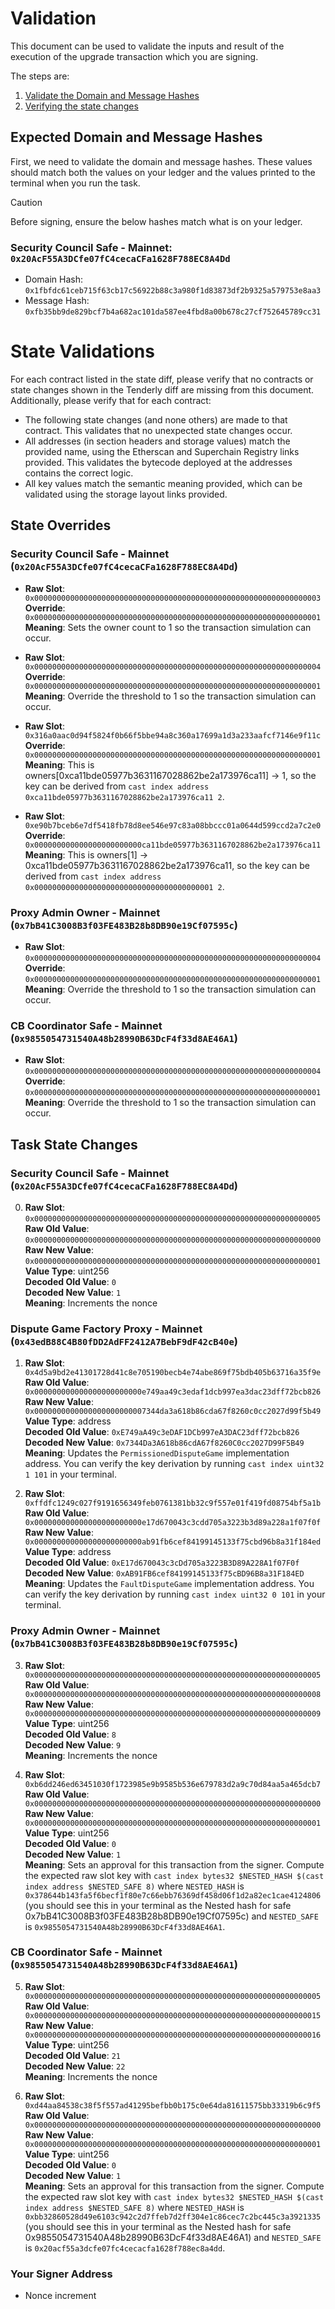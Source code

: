 # Validation

This document can be used to validate the inputs and result of the execution of the upgrade transaction which you are signing.

The steps are:

1. [Validate the Domain and Message Hashes](#expected-domain-and-message-hashes)
2. [Verifying the state changes](#state-changes)

## Expected Domain and Message Hashes

First, we need to validate the domain and message hashes. These values should match both the values on your ledger and the values printed to the terminal when you run the task.

> [!CAUTION]
>
> Before signing, ensure the below hashes match what is on your ledger.
>
> ### Security Council Safe - Mainnet: `0x20AcF55A3DCfe07fC4cecaCFa1628F788EC8A4Dd`
>
> - Domain Hash: `0x1fbfdc61ceb715f63cb17c56922b88c3a980f1d83873df2b9325a579753e8aa3`
> - Message Hash: `0xfb35bb9de829bcf7b4a682ac101da587ee4fbd8a00b678c27cf752645789cc31`

# State Validations

For each contract listed in the state diff, please verify that no contracts or state changes shown in the Tenderly diff are missing from this document. Additionally, please verify that for each contract:

- The following state changes (and none others) are made to that contract. This validates that no unexpected state changes occur.
- All addresses (in section headers and storage values) match the provided name, using the Etherscan and Superchain Registry links provided. This validates the bytecode deployed at the addresses contains the correct logic.
- All key values match the semantic meaning provided, which can be validated using the storage layout links provided.

## State Overrides

### Security Council Safe - Mainnet (`0x20AcF55A3DCfe07fC4cecaCFa1628F788EC8A4Dd`)

- **Raw Slot**: `0x0000000000000000000000000000000000000000000000000000000000000003` <br/>
  **Override**: `0x0000000000000000000000000000000000000000000000000000000000000001` <br/>
  **Meaning**: Sets the owner count to 1 so the transaction simulation can occur.

- **Raw Slot**: `0x0000000000000000000000000000000000000000000000000000000000000004` <br/>
  **Override**: `0x0000000000000000000000000000000000000000000000000000000000000001` <br/>
  **Meaning**: Override the threshold to 1 so the transaction simulation can occur.

- **Raw Slot**: `0x316a0aac0d94f5824f0b66f5bbe94a8c360a17699a1d3a233aafcf7146e9f11c` <br/>
  **Override**: `0x0000000000000000000000000000000000000000000000000000000000000001` <br/>
  **Meaning**: This is owners[0xca11bde05977b3631167028862be2a173976ca11] -> 1, so the key can be derived from `cast index address 0xca11bde05977b3631167028862be2a173976ca11 2`.

- **Raw Slot**: `0xe90b7bceb6e7df5418fb78d8ee546e97c83a08bbccc01a0644d599ccd2a7c2e0` <br/>
  **Override**: `0x000000000000000000000000ca11bde05977b3631167028862be2a173976ca11` <br/>
  **Meaning**: This is owners[1] -> 0xca11bde05977b3631167028862be2a173976ca11, so the key can be derived from `cast index address 0x0000000000000000000000000000000000000001 2`.

### Proxy Admin Owner - Mainnet (`0x7bB41C3008B3f03FE483B28b8DB90e19Cf07595c`)

- **Raw Slot**: `0x0000000000000000000000000000000000000000000000000000000000000004` <br/>
  **Override**: `0x0000000000000000000000000000000000000000000000000000000000000001` <br/>
  **Meaning**: Override the threshold to 1 so the transaction simulation can occur.

### CB Coordinator Safe - Mainnet (`0x9855054731540A48b28990B63DcF4f33d8AE46A1`)

- **Raw Slot**: `0x0000000000000000000000000000000000000000000000000000000000000004` <br/>
  **Override**: `0x0000000000000000000000000000000000000000000000000000000000000001` <br/>
  **Meaning**: Override the threshold to 1 so the transaction simulation can occur.

## Task State Changes

### Security Council Safe - Mainnet (`0x20AcF55A3DCfe07fC4cecaCFa1628F788EC8A4Dd`)

0. **Raw Slot**: `0x0000000000000000000000000000000000000000000000000000000000000005` <br/>
   **Raw Old Value**: `0x0000000000000000000000000000000000000000000000000000000000000000` <br/>
   **Raw New Value**: `0x0000000000000000000000000000000000000000000000000000000000000001` <br/>
   **Value Type**: uint256 <br/>
   **Decoded Old Value**: `0` <br/>
   **Decoded New Value**: `1` <br/>
   **Meaning**: Increments the nonce <br/>

### Dispute Game Factory Proxy - Mainnet (`0x43edB88C4B80fDD2AdFF2412A7BebF9dF42cB40e`)

1. **Raw Slot**: `0x4d5a9bd2e41301728d41c8e705190becb4e74abe869f75bdb405b63716a35f9e` <br/>
   **Raw Old Value**: `0x000000000000000000000000e749aa49c3edaf1dcb997ea3dac23dff72bcb826` <br/>
   **Raw New Value**: `0x0000000000000000000000007344da3a618b86cda67f8260c0cc2027d99f5b49` <br/>
   **Value Type**: address <br/>
   **Decoded Old Value**: `0xE749aA49c3eDAF1DCb997eA3DAC23dff72bcb826` <br/>
   **Decoded New Value**: `0x7344Da3A618b86cdA67f8260C0cc2027D99F5B49` <br/>
   **Meaning**: Updates the `PermissionedDisputeGame` implementation address. You can verify the key derivation by running `cast index uint32 1 101` in your terminal.  <br/>

2. **Raw Slot**: `0xffdfc1249c027f9191656349feb0761381bb32c9f557e01f419fd08754bf5a1b` <br/>
   **Raw Old Value**: `0x000000000000000000000000e17d670043c3cdd705a3223b3d89a228a1f07f0f` <br/>
   **Raw New Value**: `0x000000000000000000000000ab91fb6cef84199145133f75cbd96b8a31f184ed` <br/>
   **Value Type**: address <br/>
   **Decoded Old Value**: `0xE17d670043c3cDd705a3223B3D89A228A1f07F0f` <br/>
   **Decoded New Value**: `0xAB91FB6cef84199145133f75cBD96B8a31F184ED` <br/>
   **Meaning**: Updates the `FaultDisputeGame` implementation address. You can verify the key derivation by running `cast index uint32 0 101` in your terminal. <br/>

### Proxy Admin Owner - Mainnet (`0x7bB41C3008B3f03FE483B28b8DB90e19Cf07595c`)

3. **Raw Slot**: `0x0000000000000000000000000000000000000000000000000000000000000005` <br/>
   **Raw Old Value**: `0x0000000000000000000000000000000000000000000000000000000000000008` <br/>
   **Raw New Value**: `0x0000000000000000000000000000000000000000000000000000000000000009` <br/>
   **Value Type**: uint256 <br/>
   **Decoded Old Value**: `8` <br/>
   **Decoded New Value**: `9` <br/>
   **Meaning**: Increments the nonce <br/>

4. **Raw Slot**: `0xb6dd246ed63451030f1723985e9b9585b536e679783d2a9c70d84aa5a465dcb7` <br/>
   **Raw Old Value**: `0x0000000000000000000000000000000000000000000000000000000000000000` <br/>
   **Raw New Value**: `0x0000000000000000000000000000000000000000000000000000000000000001` <br/>
   **Value Type**: uint256 <br/>
   **Decoded Old Value**: `0` <br/>
   **Decoded New Value**: `1` <br/>
   **Meaning**: Sets an approval for this transaction from the signer. Compute the expected raw slot key with `cast index bytes32 $NESTED_HASH $(cast index address $NESTED_SAFE 8)` where `NESTED_HASH` is `0x378644b143fa5f6becf1f80e7c66ebb76369df458d06f1d2a82ec1cae4124806` (you should see this in your terminal as the Nested hash for safe 0x7bB41C3008B3f03FE483B28b8DB90e19Cf07595c) and `NESTED_SAFE` is `0x9855054731540A48b28990B63DcF4f33d8AE46A1`. <br/>

### CB Coordinator Safe - Mainnet (`0x9855054731540A48b28990B63DcF4f33d8AE46A1`)

5. **Raw Slot**: `0x0000000000000000000000000000000000000000000000000000000000000005` <br/>
   **Raw Old Value**: `0x0000000000000000000000000000000000000000000000000000000000000015` <br/>
   **Raw New Value**: `0x0000000000000000000000000000000000000000000000000000000000000016` <br/>
   **Value Type**: uint256 <br/>
   **Decoded Old Value**: `21` <br/>
   **Decoded New Value**: `22` <br/>
   **Meaning**: Increments the nonce <br/>

6. **Raw Slot**: `0xd44aa84538c38f5f557ad41295befbb0b175c0e64da81611575bb33319b6c9f5` <br/>
   **Raw Old Value**: `0x0000000000000000000000000000000000000000000000000000000000000000` <br/>
   **Raw New Value**: `0x0000000000000000000000000000000000000000000000000000000000000001` <br/>
   **Value Type**: uint256 <br/>
   **Decoded Old Value**: `0` <br/>
   **Decoded New Value**: `1` <br/>
   **Meaning**: Sets an approval for this transaction from the signer. Compute the expected raw slot key with `cast index bytes32 $NESTED_HASH $(cast index address $NESTED_SAFE 8)` where `NESTED_HASH` is `0xbb32860528d49e6103c942c2d7ffeb7d2ff304e1c86cec7c2bc445c3a3921335` (you should see this in your terminal as the Nested hash for safe 0x9855054731540A48b28990B63DcF4f33d8AE46A1) and `NESTED_SAFE` is `0x20acf55a3dcfe07fc4cecacfa1628f788ec8a4dd`. <br/>

### Your Signer Address

- Nonce increment
